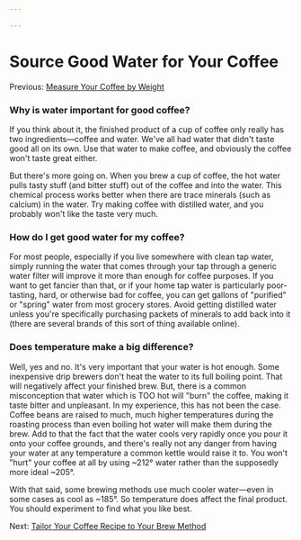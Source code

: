 ```yaml
---

---
```


# Source Good Water for Your Coffee

Previous: [Measure Your Coffee by
Weight](https://calebsnotes.brick.do/measure-your-coffee-by-weight-vrJ0LrbPQdOp)

### **Why is water important for good coffee?**

If you think about it, the finished product of a cup of coffee only
really has two ingredients—coffee and water. We've all had water that
didn't taste good all on its own. Use that water to make coffee, and
obviously the coffee won't taste great either.

But there's more going on. When you brew a cup of coffee, the hot water
pulls tasty stuff (and bitter stuff) out of the coffee and into the
water. This chemical process works better when there are trace minerals
(such as calcium) in the water. Try making coffee with distilled water,
and you probably won't like the taste very much.

### **How do I get good water for my coffee?**

For most people, especially if you live somewhere with clean tap water,
simply running the water that comes through your tap through a generic
water filter will improve it more than enough for coffee purposes. If
you want to get fancier than that, or if your home tap water is
particularly poor-tasting, hard, or otherwise bad for coffee, you can
get gallons of "purified" or "spring" water from most grocery stores.
Avoid getting distilled water unless you're specifically purchasing
packets of minerals to add back into it (there are several brands of
this sort of thing available online).

### **Does temperature make a big difference?**

Well, yes and no. It's very important that your water is hot enough.
Some inexpensive drip brewers don't heat the water to its full boiling
point. That will negatively affect your finished brew. But, there is a
common misconception that water which is TOO hot will "burn" the coffee,
making it taste bitter and unpleasant. In my experience, this has not
been the case. Coffee beans are raised to much, much higher temperatures
during the roasting process than even boiling hot water will make them
during the brew. Add to that the fact that the water cools very rapidly
once you pour it onto your coffee grounds, and there's really not any
danger from having your water at any temperature a common kettle would
raise it to. You won't "hurt" your coffee at all by using \~212° water
rather than the supposedly more ideal \~205°.

With that said, some brewing methods use much cooler water—even in some
cases as cool as \~185°. So temperature does affect the final product.
You should experiment to find what you like best.

Next: [Tailor Your Coffee Recipe to Your Brew
Method](https://calebsnotes.brick.do/tailor-your-coffee-recipe-to-your-brew-method-7JpNV2dyXXP1)
